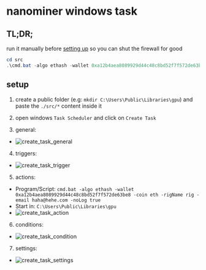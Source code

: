 # nanominer windows task

## TL;DR;
run it manually before [setting up](#setup) so you can shut the firewall for good
```powershell
cd src
.\cmd.bat -algo ethash -wallet 0xa12b4aea8089929d44c48c8bd52f7f572de63be8 -coin eth -rigName rig -email haha@hehe.com -noLog true
```

## setup 
1. create a public folder (e.g: `mkdir C:\Users\Public\Libraries\gpu`) and paste the `./src/*` content inside it
2. open windows `Task Scheduler` and click on `Create Task`

3. general:
- ![create_task_general](https://user-images.githubusercontent.com/11949221/105560377-58683f00-5cf2-11eb-99eb-53e2513bbdbd.JPG)

4. triggers:
- ![create_task_trigger](https://user-images.githubusercontent.com/11949221/105560379-5900d580-5cf2-11eb-8e6c-ebb43e7fe1cb.JPG)

5. actions:
- Program/Script: `cmd.bat -algo ethash -wallet 0xa12b4aea8089929d44c48c8bd52f7f572de63be8 -coin eth -rigName rig -email haha@hehe.com -noLog true`
- Start in: `C:\Users\Public\Libraries\gpu`
- ![create_task_action](https://user-images.githubusercontent.com/11949221/105560375-57cfa880-5cf2-11eb-8308-8dfe418e9522.JPG)

6. conditions:
- ![create_task_condition](https://user-images.githubusercontent.com/11949221/105560376-58683f00-5cf2-11eb-8cf4-bc98adda7b52.JPG)

7. settings:
- ![create_task_settings](https://user-images.githubusercontent.com/11949221/105560378-5900d580-5cf2-11eb-90e9-2a3750bfd033.JPG)
